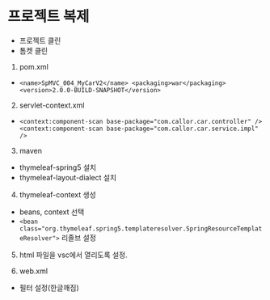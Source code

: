 # 프로젝트 복제
- 프로젝트 클린
- 톰켓 클린
1. pom.xml
- `<name>SpMVC_004_MyCarV2</name>
	<packaging>war</packaging>
	<version>2.0.0-BUILD-SNAPSHOT</version>`

2. servlet-context.xml
- `<context:component-scan base-package="com.callor.car.controller" />
	<context:component-scan base-package="com.callor.car.service.impl" />`

3. maven
- thymeleaf-spring5 설치
- thymeleaf-layout-dialect 설치

4. thymeleaf-context 생성
- beans, context 선택
- `<bean class="org.thymeleaf.spring5.templateresolver.SpringResourceTemplateResolver">` 리졸브 설정

5. html 파일을 vsc에서 열리도록 설정.

6. web.xml
- 필터 설정(한글깨짐)